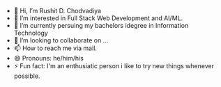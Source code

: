 - 👋 Hi, I’m Rushit D. Chodvadiya 
- 👀 I’m interested in Full Stack Web Development and AI/ML.
- 🌱 I’m currently persuing my bachelors idegree in Information Technology
- 💞️ I’m looking to collaborate on ...
- 📫 How to reach me via mail.
- 😄 Pronouns: he/him/his
- ⚡ Fun fact: I'm an enthusiatic person i like to try new things whenever possible.

<!---
Rushit2702/Rushit2702 is a ✨ special ✨ repository because its `README.md` (this file) appears on your GitHub profile.
You can click the Preview link to take a look at your changes.
--->
